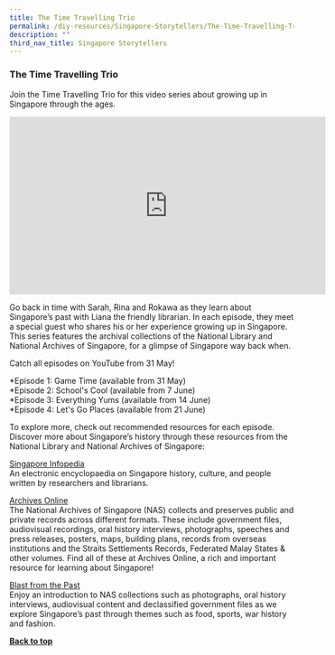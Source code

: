 ```yaml
---
title: The Time Travelling Trio
permalink: /diy-resources/Singapore-Storytellers/The-Time-Travelling-Trio
description: ""
third_nav_title: Singapore Storytellers
---
```

### **The Time Travelling Trio**

Join the Time Travelling Trio for this video series about growing up in Singapore through the ages. 

<iframe width="560" height="315" src="https://www.youtube.com/embed/jg9yYKzlcqg" title="YouTube video player" frameborder="0" allow="accelerometer; autoplay; clipboard-write; encrypted-media; gyroscope; picture-in-picture" allowfullscreen></iframe>

Go back in time with Sarah, Rina and Rokawa as they learn about Singapore’s past with Liana the friendly librarian. In each episode, they meet a special guest who shares his or her experience growing up in Singapore. This series features the archival collections of the National Library and National Archives of Singapore, for a glimpse of Singapore way back when. 

Catch all episodes on YouTube from 31 May!

*Episode 1: Game Time (available from 31 May) <br>
*Episode 2: School's Cool (available from 7 June) <br>
*Episode 3: Everything Yums (available from 14 June) <br>
*Episode 4: Let's Go Places (available from 21 June) <br>

To explore more, check out recommended resources for each episode. Discover more about Singapore’s history through these resources from the National Library and National Archives of Singapore:

[Singapore Infopedia](https://eresources.nlb.gov.sg/infopedia/) <br>
An electronic encyclopaedia on Singapore history, culture, and people written by researchers and librarians.  

[Archives Online](https://www.nas.gov.sg/archivesonline/) <br>
The National Archives of Singapore (NAS) collects and preserves public and private records across different formats. These include government files, audiovisual recordings, oral history interviews, photographs, speeches and press releases, posters, maps, building plans, records from overseas institutions and the Straits Settlements Records, Federated Malay States & other volumes. Find all of these at Archives Online, a rich and important resource for learning about Singapore! 

[Blast from the Past](https://www.nas.gov.sg/archivesonline/blastfromthepast/) <br>
Enjoy an introduction to NAS collections such as photographs, oral history interviews, audiovisual content and declassified government files as we explore Singapore’s past through themes such as food, sports, war history and fashion.


<b><a href="#top">Back to top</a></b>
